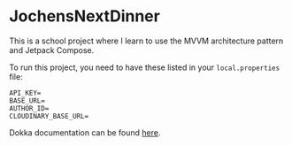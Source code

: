# JochensNextDinner

This is a school project where I learn to use the MVVM architecture pattern and Jetpack Compose.

To run this project, you need to have these listed in your `local.properties` file:

```properties
API_KEY=
BASE_URL=
AUTHOR_ID=
CLOUDINARY_BASE_URL=
```

Dokka documentation can be found [here](https://github.com/JochenVanSeveren/JochensNextDinner/tree/main/dokka/html).


